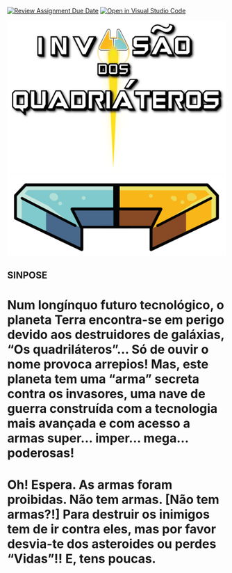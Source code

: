 [![Review Assignment Due Date](https://classroom.github.com/assets/deadline-readme-button-24ddc0f5d75046c5622901739e7c5dd533143b0c8e959d652212380cedb1ea36.svg)](https://classroom.github.com/a/cjPY6057)
[![Open in Visual Studio Code](https://classroom.github.com/assets/open-in-vscode-718a45dd9cf7e7f842a935f5ebbe5719a5e09af4491e668f4dbf3b35d5cca122.svg)](https://classroom.github.com/online_ide?assignment_repo_id=11255585&assignment_repo_type=AssignmentRepo)


![Logotipo](imagens/Logo.png)
![Nave](imagens/Nave.png)

## SINPOSE
# Num longínquo futuro tecnológico, o planeta Terra encontra-se em perigo devido aos destruidores de galáxias, “Os quadriláteros”… Só de ouvir o nome provoca arrepios! Mas, este planeta tem uma “arma” secreta contra os invasores, uma nave de guerra construída com a tecnologia mais avançada e com acesso a armas super… imper… mega… poderosas!
# Oh! Espera. As armas foram proibidas. Não tem armas. [Não tem armas?!] Para destruir os inimigos tem de ir contra eles, mas por favor desvia-te dos asteroides ou perdes “Vidas”!! E, tens poucas.
